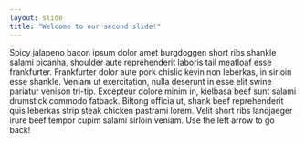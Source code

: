 ```yaml
---
layout: slide
title: "Welcome to our second slide!"
---
```

Spicy jalapeno bacon ipsum dolor amet burgdoggen short ribs shankle salami picanha, shoulder aute reprehenderit laboris tail meatloaf esse frankfurter. Frankfurter dolor aute pork chislic kevin non leberkas, in sirloin esse shankle. Veniam ut exercitation, nulla deserunt in esse elit swine pariatur venison tri-tip. Excepteur dolore minim in, kielbasa beef sunt salami drumstick commodo fatback. Biltong officia ut, shank beef reprehenderit quis leberkas strip steak chicken pastrami lorem. Velit short ribs landjaeger irure beef tempor cupim salami sirloin veniam.
Use the left arrow to go back!
